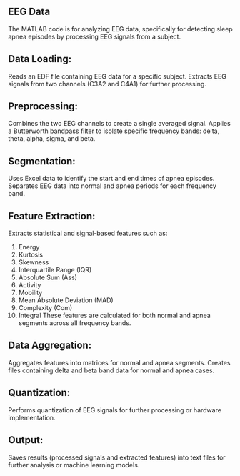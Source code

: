 ## EEG Data

The MATLAB code is for analyzing EEG data, specifically for detecting sleep apnea episodes by processing EEG signals from a subject.

## Data Loading:

Reads an EDF file containing EEG data for a specific subject.
Extracts EEG signals from two channels (C3A2 and C4A1) for further processing.

## Preprocessing:

Combines the two EEG channels to create a single averaged signal.
Applies a Butterworth bandpass filter to isolate specific frequency bands: delta, theta, alpha, sigma, and beta.

## Segmentation:

Uses Excel data to identify the start and end times of apnea episodes.
Separates EEG data into normal and apnea periods for each frequency band.

## Feature Extraction:

Extracts statistical and signal-based features such as:

1. Energy
2. Kurtosis
3. Skewness
4. Interquartile Range (IQR)
5. Absolute Sum (Ass)
6. Activity
7. Mobility
8. Mean Absolute Deviation (MAD)
9. Complexity (Com)
10. Integral
These features are calculated for both normal and apnea segments across all frequency bands.

## Data Aggregation:

Aggregates features into matrices for normal and apnea segments.
Creates files containing delta and beta band data for normal and apnea cases.

## Quantization:

Performs quantization of EEG signals for further processing or hardware implementation.

## Output:

Saves results (processed signals and extracted features) into text files for further analysis or machine learning models.

